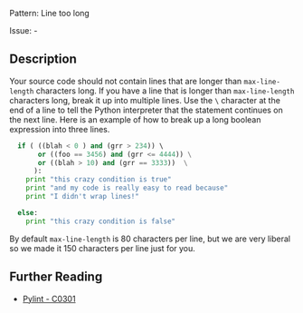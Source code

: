Pattern: Line too long

Issue: -

## Description
Your source code should not contain lines that are longer than `max-line-length` characters long. If you have a line that is longer than `max-line-length` characters long, break it up into multiple lines. Use the `\` character at the end of a line to tell the Python interpreter that the statement continues on the next line. Here is an example of how to break up a long boolean expression into three lines.
```python
  if ( ((blah < 0 ) and (grr > 234)) \ 
       or ((foo == 3456) and (grr <= 4444)) \
       or ((blah > 10) and (grr == 3333))  \
      ): 
    print "this crazy condition is true"    	
    print "and my code is really easy to read because"
    print "I didn't wrap lines!"

  else:
    print "this crazy condition is false"    	
```
By default `max-line-length` is 80 characters per line, but we are very liberal so we made it 150 characters per line just for you.

## Further Reading
* [Pylint - C0301](http://pylint-messages.wikidot.com/messages:c0301)
